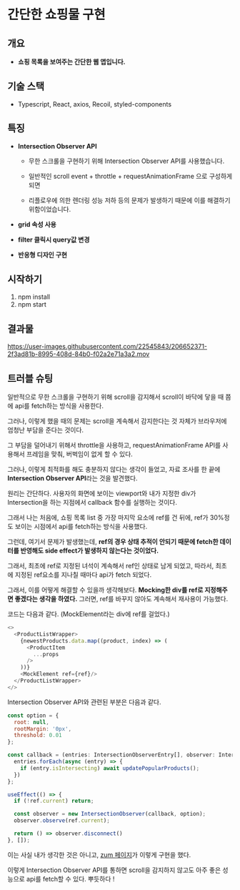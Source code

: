 # 간단한 쇼핑물 구현

## 개요

- **쇼핑 목록을 보여주는 간단한 웹 앱입니다.**

## 기술 스택
- Typescript, React, axios, Recoil, styled-components

## 특징

- **Intersection Observer API** 

  - 무한 스크롤을 구현하기 위해 Intersection Observer API를 사용했습니다. 

  - 일반적인 scroll event + throttle + requestAnimationFrame 으로 구성하게되면

  - 리플로우에 의한 렌더링 성능 저하 등의 문제가 발생하기 때문에 이를 해결하기 위함이었습니다. 

- **grid 속성 사용** 

- **filter 클릭시 query값 변경**

- **반응형 디자인 구현**

## 시작하기 

1. npm install
2. npm start

## 결과물
https://user-images.githubusercontent.com/22545843/206652371-2f3ad81b-8995-408d-84b0-f02a2e71a3a2.mov

## 트러블 슈팅 

일반적으로 무한 스크롤을 구현하기 위해 scroll을 감지해서 scroll이 바닥에 닿을 때 쯤에 api를 fetch하는 방식을 사용한다.

그러나, 이렇게 했을 때의 문제는 scroll을 계속해서 감지한다는 것 자체가 브라우저에 엄청난 부담을 준다는 것이다. 

그 부담을 덜어내기 위해서 throttle을 사용하고, requestAnimationFrame API를 사용해서 프레임을 맞춰, 버벅임이 없게 할 수 있다. 

그러나, 이렇게 최적화를 해도 충분하지 않다는 생각이 들었고, 자료 조사를 한 끝에 **Intersection Observer API**라는 것을 발견했다. 

원리는 간단하다. 사용자의 화면에 보이는 viewport와 내가 지정한 div가 Intersection을 하는 지점에서 callback 함수를 실행하는 것이다. 

그래서 나는 처음에, 쇼핑 목록 list 중 가장 마지막 요소에 ref를 건 뒤에, ref가 30%정도 보이는 시점에서 api를 fetch하는 방식을 사용했다. 

그런데, 여기서 문제가 발생했는데, **ref의 경우 상태 추적이 안되기 때문에 fetch한 데이터를 반영해도 side effect가 발생하지 않는다는 것이었다.**

그래서, 최초에 ref로 지정된 녀석이 계속해서 ref인 상태로 남게 되었고, 따라서, 최초에 지정된 ref요소를 지나칠 때마다 api가 fetch 되었다. 

그래서, 이를 어떻게 해결할 수 있을까 생각해보다. **Mocking한 div를 ref로 지정해주면 좋겠다는 생각을 하였다.** 그러면, ref를 바꾸지 않아도 계속해서 재사용이 가능했다. 

코드는 다음과 같다. (MockElement라는 div에 ref를 걸었다.)

```js
<>
  <ProductListWrapper>
    {newestProducts.data.map((product, index) => (
      <ProductItem 
        ...props
      />
    ))}
    <MockElement ref={ref}/>
  </ProductListWrapper>
</>
```

Intersection Observer API와 관련된 부분은 다음과 같다.

```js
const option = {
  root: null,
  rootMargin: '0px',
  threshold: 0.01
};

const callback = (entries: IntersectionObserverEntry[], observer: IntersectionObserver) => {
  entries.forEach(async (entry) => {
    if (entry.isIntersecting) await updatePopularProducts();
  })
};

useEffect(() => {
  if (!ref.current) return;

  const observer = new IntersectionObserver(callback, option);
  observer.observe(ref.current);

  return () => observer.disconnect()
}, []);
```

이는 사실 내가 생각한 것은 아니고, [zum 페이지](https://start.zum.com/popularity)가 이렇게 구현을 했다. 

이렇게 Intersection Observer API를 통하면 scroll을 감지하지 않고도 아주 좋은 성능으로 api를 fetch할 수 있다. 뿌듯하다 !
